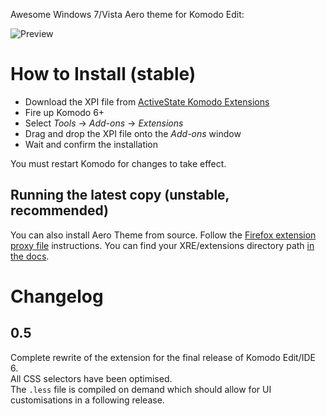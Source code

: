 Awesome Windows 7/Vista Aero theme for Komodo Edit:

![Preview](http://i.imgur.com/HzUxV.png)

How to Install (stable)
=======================

- Download the XPI file from [ActiveState Komodo Extensions](http://community.activestate.com/xpi/aero-theme)
- Fire up Komodo 6+
- Select *Tools* → *Add-ons* → *Extensions*
- Drag and drop the XPI file onto the *Add-ons* window
- Wait and confirm the installation

You must restart Komodo for changes to take effect.

Running the latest copy (unstable, recommended)
-----------------------------------------------

You can also install Aero Theme from source. Follow the
[Firefox extension proxy file](https://developer.mozilla.org/en/Setting_up_extension_development_environment#Firefox_extension_proxy_file)
instructions. You can find your XRE/extensions directory path [in the docs](http://docs.activestate.com/komodo/5.0/trouble.html#appdata_dir).

Changelog
=========

0.5
---

Complete rewrite of the extension for the final release of Komodo Edit/IDE 6.<br />
All CSS selectors have been optimised.<br />
The `.less` file is compiled on demand which should allow for UI customisations in a following release.
